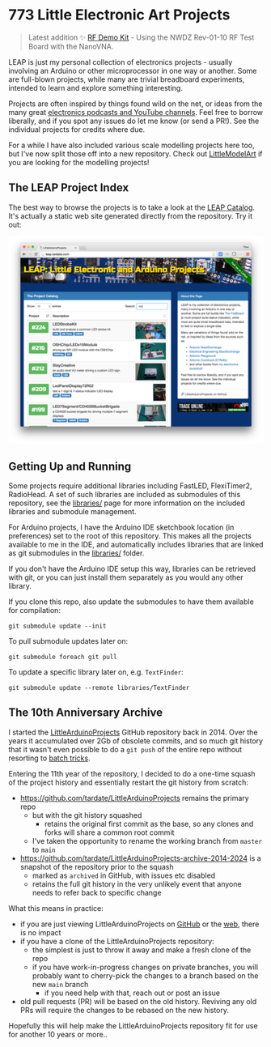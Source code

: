 # 773 Little Electronic Art Projects

> Latest addition :sparkles: [RF Demo Kit](./Equipment/NanoVNA/RFDemoKit) - Using the NWDZ Rev-01-10 RF Test Board with the NanoVNA.

LEAP is just my personal collection of electronics projects - usually involving an Arduino or other microprocessor in one way or another.
Some are full-blown projects, while many are trivial breadboard experiments, intended to learn and explore something interesting.

Projects are often inspired by things found wild on the net,
or ideas from the many great [electronics podcasts and YouTube channels](./notebook/).
Feel free to borrow liberally, and if you spot any issues do let me know (or send a PR!).
See the individual projects for credits where due.

For a while I have also included various scale modelling projects here too,
but I've now split those off into a new repository.
Check out
[LittleModelArt](https://modelart.tardate.com/)
if you are looking for the modelling projects!

## The LEAP Project Index

The best way to browse the projects is to take a look at the
[LEAP Catalog](https://leap.tardate.com/).
It's actually a static web site generated directly from the repository. Try it out:

[![leap-splash](./catalog/assets/images/leap-splash.png?raw=true)](https://leap.tardate.com/)

## Getting Up and Running

Some projects require additional libraries including FastLED, FlexiTimer2, RadioHead.
A set of such libraries are included as submodules of this repository,
see the [libraries/](./libraries) page for more information on the included libraries and submodule management.

For Arduino projects, I have the Arduino IDE sketchbook location (in preferences) set to the root of this repository.
This makes all the projects available to me in the IDE, and automatically includes libraries
that are linked as git submodules in the [libraries/](./libraries) folder.

If you don't have the Arduino IDE setup this way, libraries can be retrieved with git,
or you can just install them separately as you would any other library.

If you clone this repo, also update the submodules to have them available for compilation:

    git submodule update --init

To pull submodule updates later on:

    git submodule foreach git pull

To update a specific library later on, e.g. `TextFinder`:

    git submodule update --remote libraries/TextFinder

## The 10th Anniversary Archive

I started the
[LittleArduinoProjects](https://github.com/tardate/LittleArduinoProjects)
GitHub repository back in 2014.
Over the years it accumulated over 2Gb of obsolete commits, and so much git history that it wasn't even possible
to do a `git push` of the entire repo without resorting to [batch tricks](https://stackoverflow.com/questions/15125862/github-remote-push-pack-size-exceeded).

Entering the 11th year of the repository, I decided to do a one-time squash of the project history and essentially restart the git history from scratch:

* <https://github.com/tardate/LittleArduinoProjects> remains the primary repo
    * but with the git history squashed
        * retains the original first commit as the base, so any clones and forks will share a common root commit
    * I've taken the opportunity to rename the working branch from `master` to `main`
* <https://github.com/tardate/LittleArduinoProjects-archive-2014-2024> is a snapshot of the repository prior to the squash
    * marked as `archived` in GitHub, with issues etc disabled
    * retains the full git history in the very unlikely event that anyone needs to refer back to specific change

What this means in practice:

* if you are just viewing LittleArduinoProjects on [GitHub](https://github.com/tardate/LittleArduinoProjects) or the [web](https://leap.tardate.com/), there is no impact
* if you have a clone of the LittleArduinoProjects repository:
    * the simplest is just to throw it away and make a fresh clone of the repo
    * if you have work-in-progress changes on private branches, you will probably want to cherry-pick the changes to a branch based on the new `main` branch
        * if you need help with that, reach out or post an issue
* old pull requests (PR) will be based on the old history. Reviving any old PRs will require the changes to be rebased on the new history.

Hopefully this will help make the LittleArduinoProjects repository fit for use for another 10 years or more..
